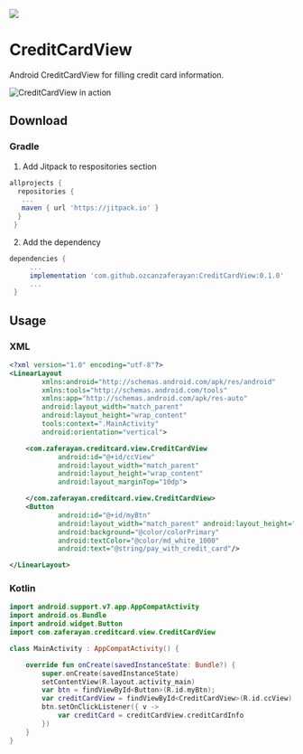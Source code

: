 [![](https://jitpack.io/v/ozcanzaferayan/CreditCardView.svg)](https://jitpack.io/#ozcanzaferayan/CreditCardView)

# CreditCardView
Android CreditCardView for filling credit card information.

![CreditCardView in action](https://github.com/ozcanzaferayan/CreditCardView/raw/master/screenshots/video.gif "CreditCardView in action")

## Download
### Gradle

1. Add Jitpack to respositories section

```gradle
allprojects {
  repositories {
   ...
   maven { url 'https://jitpack.io' }
  }
 }
```

2. Add the dependency

```gradle
dependencies {
     ...
     implementation 'com.github.ozcanzaferayan:CreditCardView:0.1.0'
     ...
 }
```

## Usage
### XML
```xml
<?xml version="1.0" encoding="utf-8"?>
<LinearLayout
        xmlns:android="http://schemas.android.com/apk/res/android"
        xmlns:tools="http://schemas.android.com/tools"
        xmlns:app="http://schemas.android.com/apk/res-auto"
        android:layout_width="match_parent"
        android:layout_height="wrap_content"
        tools:context=".MainActivity"
        android:orientation="vertical">

    <com.zaferayan.creditcard.view.CreditCardView
            android:id="@+id/ccView"
            android:layout_width="match_parent"
            android:layout_height="wrap_content"
            android:layout_marginTop="10dp">

    </com.zaferayan.creditcard.view.CreditCardView>
    <Button
            android:id="@+id/myBtn"
            android:layout_width="match_parent" android:layout_height="wrap_content"
            android:background="@color/colorPrimary"
            android:textColor="@color/md_white_1000"
            android:text="@string/pay_with_credit_card"/>

</LinearLayout>
```
### Kotlin

```kotlin
import android.support.v7.app.AppCompatActivity
import android.os.Bundle
import android.widget.Button
import com.zaferayan.creditcard.view.CreditCardView

class MainActivity : AppCompatActivity() {

    override fun onCreate(savedInstanceState: Bundle?) {
        super.onCreate(savedInstanceState)
        setContentView(R.layout.activity_main)
        var btn = findViewById<Button>(R.id.myBtn);
        var creditCardView = findViewById<CreditCardView>(R.id.ccView)
        btn.setOnClickListener({ v ->
            var creditCard = creditCardView.creditCardInfo
        })
    }
}
```
